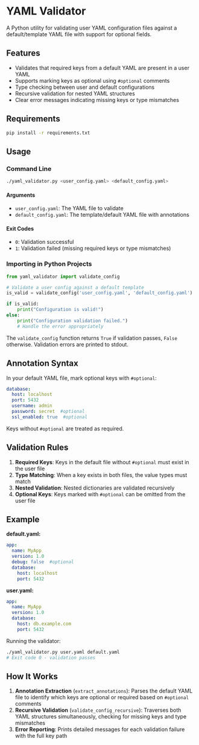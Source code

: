 # YAML Validator

A Python utility for validating user YAML configuration files against a default/template YAML file with support for optional fields.

## Features

- Validates that required keys from a default YAML are present in a user YAML
- Supports marking keys as optional using `#optional` comments
- Type checking between user and default configurations
- Recursive validation for nested YAML structures
- Clear error messages indicating missing keys or type mismatches

## Requirements

```bash
pip install -r requirements.txt
```

## Usage

### Command Line

```bash
./yaml_validator.py <user_config.yaml> <default_config.yaml>
```

#### Arguments

- `user_config.yaml`: The YAML file to validate
- `default_config.yaml`: The template/default YAML file with annotations

#### Exit Codes

- `0`: Validation successful
- `1`: Validation failed (missing required keys or type mismatches)

### Importing in Python Projects

```python
from yaml_validator import validate_config

# Validate a user config against a default template
is_valid = validate_config('user_config.yaml', 'default_config.yaml')

if is_valid:
    print("Configuration is valid!")
else:
    print("Configuration validation failed.")
    # Handle the error appropriately
```

The `validate_config` function returns `True` if validation passes, `False` otherwise. Validation errors are printed to stdout.

## Annotation Syntax

In your default YAML file, mark optional keys with `#optional`:

```yaml
database:
  host: localhost
  port: 5432
  username: admin
  password: secret  #optional
  ssl_enabled: true  #optional
```

Keys without `#optional` are treated as required.

## Validation Rules

1. **Required Keys**: Keys in the default file without `#optional` must exist in the user file
2. **Type Matching**: When a key exists in both files, the value types must match
3. **Nested Validation**: Nested dictionaries are validated recursively
4. **Optional Keys**: Keys marked with `#optional` can be omitted from the user file

## Example

**default.yaml:**
```yaml
app:
  name: MyApp
  version: 1.0
  debug: false  #optional
  database:
    host: localhost
    port: 5432
```

**user.yaml:**
```yaml
app:
  name: MyApp
  version: 1.0
  database:
    host: db.example.com
    port: 5432
```

Running the validator:
```bash
./yaml_validator.py user.yaml default.yaml
# Exit code 0 - validation passes
```

## How It Works

1. **Annotation Extraction** (`extract_annotations`): Parses the default YAML file to identify which keys are optional or required based on `#optional` comments
2. **Recursive Validation** (`validate_config_recursive`): Traverses both YAML structures simultaneously, checking for missing keys and type mismatches
3. **Error Reporting**: Prints detailed messages for each validation failure with the full key path
